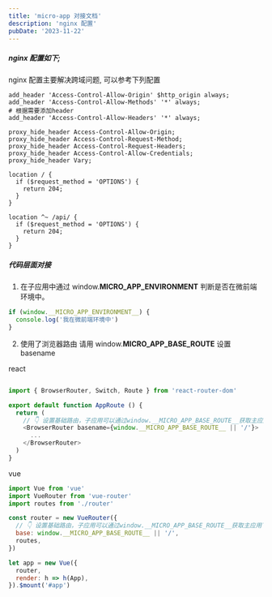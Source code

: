 ```yaml
---
title: 'micro-app 对接文档'
description: 'nginx 配置'
pubDate: '2023-11-22'
---
```


##### nginx 配置如下;
nginx 配置主要解决跨域问题, 可以参考下列配置

``` nginx
add_header 'Access-Control-Allow-Origin' $http_origin always;
add_header 'Access-Control-Allow-Methods' '*' always;
# 根据需要添加header
add_header 'Access-Control-Allow-Headers' '*' always;

proxy_hide_header Access-Control-Allow-Origin;
proxy_hide_header Access-Control-Request-Method;
proxy_hide_header Access-Control-Request-Headers;
proxy_hide_header Access-Control-Allow-Credentials;
proxy_hide_header Vary;

location / {
  if ($request_method = 'OPTIONS') {
    return 204;
  }
}

location ^~ /api/ {
  if ($request_method = 'OPTIONS') {
    return 204;
  }
}
```

##### 代码层面对接

1. 在子应用中通过 window.__MICRO_APP_ENVIRONMENT__ 判断是否在微前端环境中。
```js
if (window.__MICRO_APP_ENVIRONMENT__) {
  console.log('我在微前端环境中')
}
```

2. 使用了浏览器路由 请用 window.__MICRO_APP_BASE_ROUTE__ 设置basename

react
```js

import { BrowserRouter, Switch, Route } from 'react-router-dom'

export default function AppRoute () {
  return (
    // 👇 设置基础路由，子应用可以通过window.__MICRO_APP_BASE_ROUTE__获取主应用下发的baseroute，如果没有设置baseroute属性，则此值默认为空字符串
    <BrowserRouter basename={window.__MICRO_APP_BASE_ROUTE__ || '/'}>
      ...
    </BrowserRouter>
  )
}

```

vue
```js 
import Vue from 'vue'
import VueRouter from 'vue-router'
import routes from './router'

const router = new VueRouter({
  // 👇 设置基础路由，子应用可以通过window.__MICRO_APP_BASE_ROUTE__获取主应用下发的baseroute，如果没有设置baseroute属性，则此值默认为空字符串
  base: window.__MICRO_APP_BASE_ROUTE__ || '/',
  routes,
})

let app = new Vue({
  router,
  render: h => h(App),
}).$mount('#app')

```


<!-- 详细可参考 [MicroApp文档](https://zeroing.jd.com/docs.html#/zh-cn/framework/vue); -->

<!-- 主要有3个点需要注意: 
1. 路由basepath;
2. 相对路径 需配置动态 publicPath;
3. 跨域问题 参考nginx 配置;
 -->



